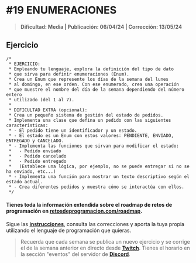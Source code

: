 # #19 ENUMERACIONES
> #### Dificultad: Media | Publicación: 06/04/24 | Corrección: 13/05/24

## Ejercicio

```
/*
 * EJERCICIO:
 * Empleando tu lenguaje, explora la definición del tipo de dato
 * que sirva para definir enumeraciones (Enum).
 * Crea un Enum que represente los días de la semana del lunes
 * al domingo, en ese orden. Con ese enumerado, crea una operación
 * que muestre el nombre del día de la semana dependiendo del número entero
 * utilizado (del 1 al 7).
 *
 * DIFICULTAD EXTRA (opcional):
 * Crea un pequeño sistema de gestión del estado de pedidos.
 * Implementa una clase que defina un pedido con las siguientes características:
 * - El pedido tiene un identificador y un estado.
 * - El estado es un Enum con estos valores: PENDIENTE, ENVIADO, ENTREGADO y CANCELADO.
 * - Implementa las funciones que sirvan para modificar el estado:
 *   - Pedido enviado
 *   - Pedido cancelado
 *   - Pedido entregado
 *   (Establece una lógica, por ejemplo, no se puede entregar si no se ha enviado, etc...)
 * - Implementa una función para mostrar un texto descriptivo según el estado actual.
 * - Crea diferentes pedidos y muestra cómo se interactúa con ellos. 
 */
```
#### Tienes toda la información extendida sobre el roadmap de retos de programación en **[retosdeprogramacion.com/roadmap](https://retosdeprogramacion.com/roadmap)**.

Sigue las **[instrucciones](../../README.md)**, consulta las correcciones y aporta la tuya propia utilizando el lenguaje de programación que quieras.

> Recuerda que cada semana se publica un nuevo ejercicio y se corrige el de la semana anterior en directo desde **[Twitch](https://twitch.tv/mouredev)**. Tienes el horario en la sección "eventos" del servidor de **[Discord](https://discord.gg/mouredev)**.